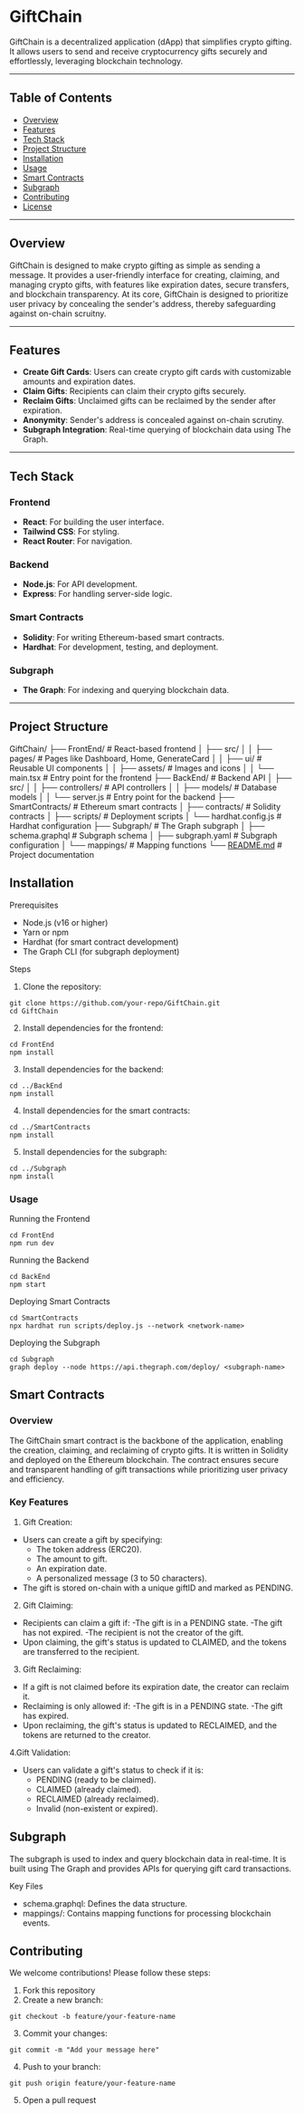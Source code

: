 # GiftChain

GiftChain is a decentralized application (dApp) that simplifies crypto gifting. It allows users to send and receive cryptocurrency gifts securely and effortlessly, leveraging blockchain technology.

---

## Table of Contents
- [Overview](#overview)
- [Features](#features)
- [Tech Stack](#tech-stack)
- [Project Structure](#project-structure)
- [Installation](#installation)
- [Usage](#usage)
- [Smart Contracts](#smart-contracts)
- [Subgraph](#subgraph)
- [Contributing](#contributing)
- [License](#license)

---

## Overview

GiftChain is designed to make crypto gifting as simple as sending a message. It provides a user-friendly interface for creating, claiming, and managing crypto gifts, with features like expiration dates, secure transfers, and blockchain transparency. At its core, GiftChain is designed to prioritize user privacy by concealing the sender's address, thereby safeguarding against on-chain scruitny.

---

## Features

- **Create Gift Cards**: Users can create crypto gift cards with customizable amounts and expiration dates.
- **Claim Gifts**: Recipients can claim their crypto gifts securely.
- **Reclaim Gifts**: Unclaimed gifts can be reclaimed by the sender after expiration.
- **Anonymity**: Sender's address is concealed against on-chain scrutiny.
- **Subgraph Integration**: Real-time querying of blockchain data using The Graph.

---

## Tech Stack

### Frontend
- **React**: For building the user interface.
- **Tailwind CSS**: For styling.
- **React Router**: For navigation.

### Backend
- **Node.js**: For API development.
- **Express**: For handling server-side logic.

### Smart Contracts
- **Solidity**: For writing Ethereum-based smart contracts.
- **Hardhat**: For development, testing, and deployment.

### Subgraph
- **The Graph**: For indexing and querying blockchain data.

---

## Project Structure


GiftChain/
├── FrontEnd/               # React-based frontend
│   ├── src/
│   │   ├── pages/          # Pages like Dashboard, Home, GenerateCard
│   │   ├── ui/             # Reusable UI components
│   │   ├── assets/         # Images and icons
│   │   └── main.tsx        # Entry point for the frontend
├── BackEnd/                # Backend API
│   ├── src/
│   │   ├── controllers/    # API controllers
│   │   ├── models/         # Database models
│   │   └── server.js       # Entry point for the backend
├── SmartContracts/         # Ethereum smart contracts
│   ├── contracts/          # Solidity contracts
│   ├── scripts/            # Deployment scripts
│   └── hardhat.config.js   # Hardhat configuration
├── Subgraph/               # The Graph subgraph
│   ├── schema.graphql      # Subgraph schema
│   ├── subgraph.yaml       # Subgraph configuration
│   └── mappings/           # Mapping functions
└── [README.md](http://_vscodecontentref_/0)               # Project documentation



## Installation 

Prerequisites

- Node.js (v16 or higher)
- Yarn or npm
- Hardhat (for smart contract development)
- The Graph CLI (for subgraph deployment)

Steps
1. Clone the repository:

```
git clone https://github.com/your-repo/GiftChain.git
cd GiftChain
``` 

2. Install dependencies for the frontend:

```
cd FrontEnd
npm install
```

3. Install dependencies for the backend:

```
cd ../BackEnd
npm install
```

4. Install dependencies for the smart contracts:

```
cd ../SmartContracts
npm install
```

5. Install dependencies for the subgraph:

```
cd ../Subgraph
npm install
```

### Usage

Running the Frontend

```
cd FrontEnd
npm run dev
```

Running the Backend

```
cd BackEnd
npm start
```

Deploying Smart Contracts

```
cd SmartContracts
npx hardhat run scripts/deploy.js --network <network-name>
```

Deploying the Subgraph

```
cd Subgraph
graph deploy --node https://api.thegraph.com/deploy/ <subgraph-name>
```


## Smart Contracts

### Overview

The GiftChain smart contract is the backbone of the application, enabling the creation, claiming, and reclaiming of crypto gifts. It is written in Solidity and deployed on the Ethereum blockchain. The contract ensures secure and transparent handling of gift transactions while prioritizing user privacy and efficiency.


### Key Features

1. Gift Creation:

- Users can create a gift by specifying:
    - The token address (ERC20).
    - The amount to gift.
    - An expiration date.
    - A personalized message (3 to 50 characters).
- The gift is stored on-chain with a unique giftID and marked as PENDING.

2. Gift Claiming:

- Recipients can claim a gift if:
    -The gift is in a PENDING state.
    -The gift has not expired.
    -The recipient is not the creator of the gift.
- Upon claiming, the gift's status is updated to CLAIMED, and the tokens are transferred to the recipient.

3. Gift Reclaiming:

- If a gift is not claimed before its expiration date, the creator can reclaim it.
- Reclaiming is only allowed if:
    -The gift is in a PENDING state.
    -The gift has expired.
- Upon reclaiming, the gift's status is updated to RECLAIMED, and the tokens are returned to the creator.

4.Gift Validation:

- Users can validate a gift's status to check if it is:
    - PENDING (ready to be claimed).
    - CLAIMED (already claimed).
    - RECLAIMED (already reclaimed).
    - Invalid (non-existent or expired).


## Subgraph 

The subgraph is used to index and query blockchain data in real-time. It is built using The Graph and provides APIs for querying gift card transactions.

Key Files
- schema.graphql: Defines the data structure.
- mappings/: Contains mapping functions for processing blockchain events.

## Contributing 

We welcome contributions! Please follow these steps:

1. Fork this repository
2. Create a new branch:
```
git checkout -b feature/your-feature-name
```

3. Commit your changes:
```
git commit -m "Add your message here"
```

4. Push to your branch:
```
git push origin feature/your-feature-name
```

5. Open a pull request